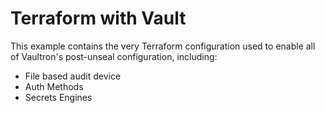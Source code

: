 # Terraform with Vault

This example contains the very Terraform configuration used to enable all of Vaultron's post-unseal configuration, including:

- File based audit device
- Auth Methods
- Secrets Engines
